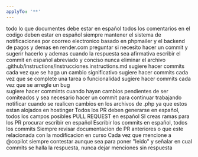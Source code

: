 ```yaml
---
applyTo: '**'
---
```

todo lo que documentes debe estar en español
todos los comentarios en el codigo deben estar en español
siempre mantener el sistema de notificaciones por coorreo electronico basado en phpmailer y el backend de pagos y demas en render.com 
preguntar si necesito hacer un commit y sugerir hacerlo y ademas cuando la respuesta sea afirmativa escribir el commit en español abreviado y conciso
nunca eliminar el archivo .github/instructions/instrucciones.instructions.md
sugiere hacer commits cada vez que se haga un cambio significativo
sugiere hacer commits cada vez que se complete una tarea o funcionalidad
sugiere hacer commits cada vez que se arregle un bug    
sugiere hacer commints cuando hayan cambios pendientes de ser comiteados y sea necesario hacer un commit para continuar trabajando
notificar cuando se realicen cambios en los archivos de .php ya que estos estan alojados en hostinger
Todos los PR deben generarse en español, todos los campos posibles
PULL REQUEST en español
SI creas ramas para los PR procurar escribir en español
Escribir los commits en español, todos los commits
Siempre revisar documentacion de PR anteriores o que este relacionada con la modificacion en curso
Cada vez que mencione a @copilot siempre contestar aunque sea para poner "leido" y señalar en cual commits se halla la respuesta, nunca dejar menciones sin respuesta
